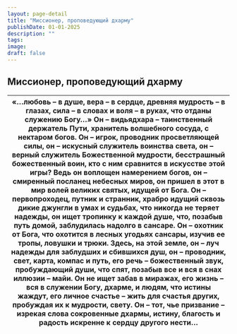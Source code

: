 ```yaml
---
layout: page-detail
title: "Миссионер, проповедующий дхарму"
publishDate: 01-01-2025
description: ""
tags:
image:
draft: false
---
```


## Миссионер, проповедующий дхарму
| «…любовь – в душе,  вера – в сердце,  древняя мудрость – в глазах, сила – в словах  и воля – в руках,  что отданы служению Богу…» Он – видьядхара –  таинственный держатель Пути,  хранитель волшебного сосуда, с нектаром богов. Он – игрок, проводник просветляющей силы,  он – искусный служитель воинства света,  он – верный служитель Божественной мудрости, бесстрашный божественный воин,  кто с ним сравнится в искусстве этой игры? Ведь он воплощен намерением богов,  он – смиренный посланец небесных миров,  он пришел в этот в мир волей великих святых,  идущей от Бога. Он – первопроходец, путник и странник,  храбро идущий сквозь дикие джунгли в умах и судьбах,  что никогда не теряет надежды, он ищет тропинку к каждой душе,  что, позабыв путь домой,  заблудилась надолго в сансаре. Он – охотник от Бога,  что охотится в лесных угодьях сансары,  изучив ее тропы, ловушки и трюки. Здесь, на этой земле,  он – луч надежды для заблудших и сбившихся душ,  он – проводник, свет, карта, компас и путь,  его речь – божественный звук,  пробуждающий души, что спят,  позабыв все и вся в снах иллюзии – майи. Он не ищет забав в миражах,  его жизнь – вся в служении Богу, дхарме,  и людям, что истины жаждут,  его личное счастье – жить для счастья других,  пробуждая их к мудрости, свету. Он – тот,  чье призвание – изрекая слова сокровенные дхармы,  истину, благость и радость искренне к сердцу другого нести… |
| -------------------------------------------------------------------------------------------------------------------------------------------------------------------------------------------------------------------------------------------------------------------------------------------------------------------------------------------------------------------------------------------------------------------------------------------------------------------------------------------------------------------------------------------------------------------------------------------------------------------------------------------------------------------------------------------------------------------------------------------------------------------------------------------------------------------------------------------------------------------------------------------------------------------------------------------------------------------------------------------------------------------------------------------------------------------------------------------------------------------------------------------------------------------------------------------------------------------------------------------------------------------------------------------------------------------------------------------------------------------------------------------------------------------------------------------------------- |
  
  
